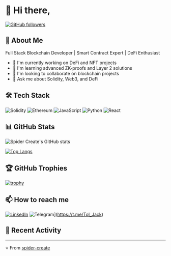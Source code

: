 # 👋 Hi there,

[![GitHub followers](https://img.shields.io/github/followers/spider-create?style=social)](https://github.com/spider-create)

## 🚀 About Me
Full Stack Blockchain Developer | Smart Contract Expert | DeFi Enthusiast

- 🔭 I'm currently working on DeFi and NFT projects
- 🌱 I'm learning advanced ZK-proofs and Layer 2 solutions
- 👯 I'm looking to collaborate on blockchain projects
- 💬 Ask me about Solidity, Web3, and DeFi

## 🛠️ Tech Stack

![Solidity](https://img.shields.io/badge/Solidity-%23363636.svg?style=for-the-badge&logo=solidity&logoColor=white)
![Ethereum](https://img.shields.io/badge/Ethereum-3C3C3D?style=for-the-badge&logo=Ethereum&logoColor=white)
![JavaScript](https://img.shields.io/badge/javascript-%23323330.svg?style=for-the-badge&logo=javascript&logoColor=%23F7DF1E)
![Python](https://img.shields.io/badge/python-3670A0?style=for-the-badge&logo=python&logoColor=ffdd54)
![React](https://img.shields.io/badge/react-%2320232a.svg?style=for-the-badge&logo=react&logoColor=%2361DAFB)

## 📊 GitHub Stats

![Spider Create's GitHub stats](https://github-readme-stats.vercel.app/api?username=spider-create&show_icons=true&theme=radical)

[![Top Langs](https://github-readme-stats.vercel.app/api/top-langs/?username=spider-create&layout=compact&theme=radical)](https://github.com/spider-create)

## 🏆 GitHub Trophies

[![trophy](https://github-profile-trophy.vercel.app/?username=spider-create&theme=onedark)](https://github.com/spider-create)

## 📫 How to reach me

[![LinkedIn](https://img.shields.io/badge/LinkedIn-%230077B5.svg?logo=linkedin&logoColor=white)](https://www.linkedin.com/in/prasit-nikolic-88b558343/)
![Telegram](https://img.shields.io/badge/Telegram-2CA5E0?style=flat&logo=telegram&logoColor=white)](https://t.me/Tol_Jack)

## 🎯 Recent Activity

<!--START_SECTION:activity-->
<!--END_SECTION:activity-->

---
⭐️ From [spider-create](https://github.com/spider-create)
